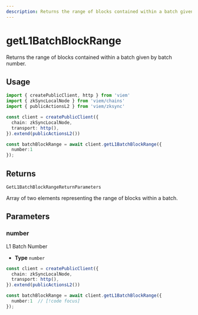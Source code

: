 ```yaml
---
description: Returns the range of blocks contained within a batch given by batch number.
---
```


# getL1BatchBlockRange

Returns the range of blocks contained within a batch given by batch number.

## Usage

```ts
import { createPublicClient, http } from 'viem'
import { zkSyncLocalNode } from 'viem/chains'
import { publicActionsL2 } from 'viem/zksync'

const client = createPublicClient({
  chain: zkSyncLocalNode,
  transport: http(),
}).extend(publicActionsL2())

const batchBlockRange = await client.getL1BatchBlockRange({
  number:1
});
```

## Returns 

`GetL1BatchBlockRangeReturnParameters`

Array of two elements representing the range of blocks within a batch.

## Parameters

### number

L1 Batch Number

- **Type** `number`

```ts
const client = createPublicClient({
  chain: zkSyncLocalNode,
  transport: http(),
}).extend(publicActionsL2())

const batchBlockRange = await client.getL1BatchBlockRange({
  number:1  // [!code focus]
});
```